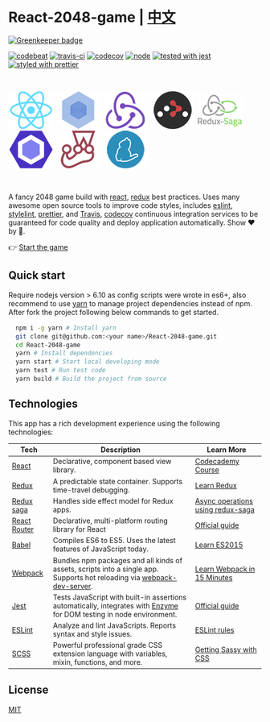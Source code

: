 # React-2048-game | [中文](/README_CN.md)

[![Greenkeeper badge](https://badges.greenkeeper.io/devrsi0n/React-2048-game.svg)](https://greenkeeper.io/)

[![codebeat](https://codebeat.co/badges/9b33ea0e-5cf5-44b3-9a52-438667fb2673)](https://codebeat.co/projects/github-com-devrsi0n-React-2048-game-master)
[![travis-ci](https://travis-ci.org/devrsi0n/React-2048-game.svg?branch=master)](https://travis-ci.org/devrsi0n/React-2048-game)
[![codecov](https://codecov.io/gh/devrsi0n/React-2048-game/branch/master/graph/badge.svg)](https://codecov.io/gh/devrsi0n/React-2048-game)
[![node](https://img.shields.io/badge/node-%20%3E%3D%206.10-brightgreen.svg)](https://nodejs.org)
[![tested with jest](https://img.shields.io/badge/tested_with-jest-99424f.svg)](https://github.com/facebook/jest)
[![styled with prettier](https://img.shields.io/badge/styled_with-prettier-ff69b4.svg)](https://github.com/prettier/prettier)

&nbsp;

[![React](/internals/img/react-padded-90.png)](https://facebook.github.io/react/)
[![Webpack](/internals/img/webpack-padded-90.png)](https://webpack.github.io/)
[![Redux](/internals/img/redux-padded-90.png)](http://redux.js.org/)
[![React Router](/internals/img/react-router-padded-90.png)](https://github.com/ReactTraining/react-router)
[![Redux saga](/internals/img/redux-saga-padded-90.png)](https://github.com/ReactTraining/react-router)
[![ESLint](/internals/img/eslint-padded-90.png)](http://eslint.org/)
[![Jest](/internals/img/jest-padded-90.png)](https://facebook.github.io/jest/)
[![Yarn](/internals/img/yarn-padded-90.png)](https://yarnpkg.com/)

&nbsp;

A fancy 2048 game build with [react](https://github.com/facebook/react), [redux](https://github.com/reactjs/redux) best practices. Uses many awesome open source tools to improve code styles, includes [eslint](https://github.com/eslint/eslint), [stylelint](https://github.com/stylelint/stylelint), [prettier](https://github.com/prettier/prettier), and [Travis](https://travis-ci.org), [codecov](https://codecov.io) continuous integration services to be guaranteed for code quality and deploy application automatically. Show ❤️ by 🌟.

👉 [Start the game](https://re2048.herokuapp.com/)

## Quick start

Require nodejs version > 6.10 as config scripts were wrote in es6+, also recommend to use [yarn](https://yarnpkg.com) to manage project dependencies instead of npm. After fork the project following below commands to get started.

```bash
  npm i -g yarn # Install yarn
  git clone git@github.com:<your name>/React-2048-game.git
  cd React-2048-game
  yarn # Install dependencies
  yarn start # Start local developing mode
  yarn test # Run test code
  yarn build # Build the project from source
```

## Technologies

This app has a rich development experience using the following technologies:

| **Tech** | **Description** |**Learn More**|
|----------|-------|---|
|  [React](https://facebook.github.io/react/)  |   Declarative, component based view library.    | [Codecademy Course](https://www.codecademy.com/learn/react-101)  |
|  [Redux](http://redux.js.org) |  A predictable state container. Supports time-travel debugging. | [Learn Redux](https://egghead.io/courses/getting-started-with-redux)|
|  [Redux saga](https://redux-saga.js.org/) | Handles side effect model for Redux apps. | [Async operations using redux-saga](https://medium.freecodecamp.org/async-operations-using-redux-saga-2ba02ae077b3)|
|  [React Router](https://github.com/reactjs/react-router) | Declarative, multi-platform routing library for React | [Official guide](https://reacttraining.com/react-router/web/guides/philosophy) |
|  [Babel](http://babeljs.io) |  Compiles ES6 to ES5. Uses the latest features of JavaScript today.     | [Learn ES2015](https://babeljs.io/learn-es2015/)    |
| [Webpack](https://webpack.js.org) | Bundles npm packages and all kinds of assets, scripts into a single app. Supports hot reloading via [webpack-dev-server](https://github.com/webpack/webpack-dev-server). | [Learn Webpack in 15 Minutes](https://tutorialzine.com/2017/04/learn-webpack-in-15-minutes)|
| [Jest](https://facebook.github.io/jest/) | Tests JavaScript with built-in assertions automatically, integrates with [Enzyme](https://github.com/airbnb/enzyme) for DOM testing in node environment. | [Official guide](https://facebook.github.io/jest/docs/en/getting-started.html) |
| [ESLint](http://eslint.org/)| Analyze and lint JavaScripts. Reports syntax and style issues. | [ESLint rules](https://eslint.org/docs/rules/) |
[SCSS](http://sass-lang.com/) | Powerful professional grade CSS extension language with variables, mixin, functions, and more. | [Getting Sassy with CSS](http://www.sassshop.com/#/1/2)|

## License

[MIT](http://opensource.org/licenses/MIT)

